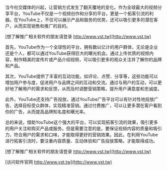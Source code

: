 当今社交媒体的兴起，让营销方式发生了翻天覆地的变化。作为全球最大的视频分享平台，YouTube不仅是一个视频创作和分享的平台，更是一个拓客引流的利器。在YouTube上，不仅可以展示产品和服务的优势，还可以吸引更多的潜在客户，从而实现销售和推广的目的。

[想了解推广相关软件的朋友请登录 http://www.vst.tw](http://www.vst.tw)

首先，YouTube作为一个全球性的平台，拥有数以亿计的用户群体，无论是企业还是个人，都可以通过YouTube获得巨大的曝光机会。通过上传优质的视频内容，制作精美的宣传片或产品介绍视频，可以吸引更多的观众关注并了解你的品牌和产品。

其次，YouTube提供了丰富的互动功能，如评论、点赞、分享等，这些功能可以增加用户参与度，促进用户与品牌之间的互动和交流。通过与用户的互动，可以更好地了解用户的需求和反馈，从而及时调整营销策略，提升用户满意度和忠诚度。

此外，YouTube还支持广告投放，通过YouTube广告平台可以有针对性地投放广告，选择目标受众群体，实现精准营销。通过付费推广，可以让更多潜在客户看到你的广告，从而提高品牌知名度和曝光率。

总的来说，借助YouTube这个强大的平台，可以实现拓客引流的效果，吸引更多的用户关注和购买产品或服务。但是需要注意的是，要保证视频内容的质量和吸引力，符合用户的需求和口味，才能取得更好的营销效果。因此，在利用YouTube进行拓客引流时，要注重内容质量、互动体验和广告投放策略，才能取得成功。

[想了解推广相关软件的朋友请登录 http://www.vst.tw](http://www.vst.tw)


[访问软件官网 http://www.vst.tw](http://www.vst.tw)
